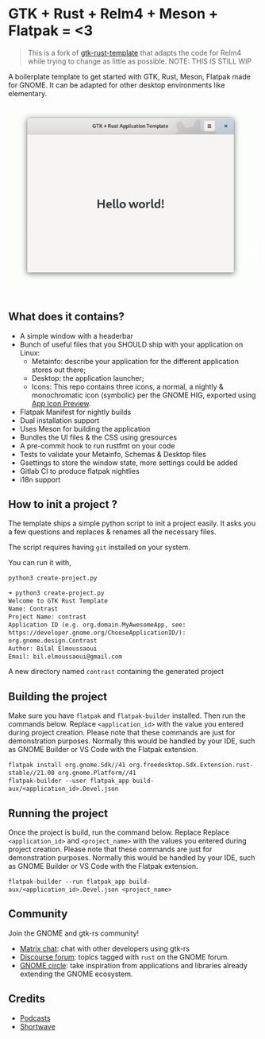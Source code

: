 # GTK + Rust + Relm4 + Meson + Flatpak = <3

> This is a fork of [gtk-rust-template](https://gitlab.gnome.org/World/Rust/gtk-rust-template) that adapts the code for Relm4 while trying to change as little as possible.
> NOTE: THIS IS STILL WIP

A boilerplate template to get started with GTK, Rust, Meson, Flatpak made for GNOME. It can be adapted for other desktop environments like elementary.

<div align="center">

![Main window](data/resources/screenshots/screenshot1.png "Main window")
</div>

## What does it contains?

- A simple window with a headerbar
- Bunch of useful files that you SHOULD ship with your application on Linux:
  - Metainfo: describe your application for the different application stores out there;
  - Desktop: the application launcher;
  - Icons: This repo contains three icons, a normal, a nightly & monochromatic icon (symbolic) per the GNOME HIG, exported using [App Icon Preview](https://flathub.org/apps/details/org.gnome.design.AppIconPreview).
- Flatpak Manifest for nightly builds
- Dual installation support
- Uses Meson for building the application
- Bundles the UI files & the CSS using gresources
- A pre-commit hook to run rustfmt on your code
- Tests to validate your Metainfo, Schemas & Desktop files
- Gsettings to store the window state, more settings could be added
- Gitlab CI to produce flatpak nightlies
- i18n support

## How to init a project ?

The template ships a simple python script to init a project easily. It asks you a few questions and replaces & renames all the necessary files.

The script requires having `git` installed on your system.

You can run it with,

```shell
python3 create-project.py
```

```shell
➜ python3 create-project.py
Welcome to GTK Rust Template
Name: Contrast
Project Name: contrast
Application ID (e.g. org.domain.MyAwesomeApp, see: https://developer.gnome.org/ChooseApplicationID/): org.gnome.design.Contrast
Author: Bilal Elmoussaoui
Email: bil.elmoussaoui@gmail.com
```

A new directory named `contrast` containing the generated project

## Building the project

Make sure you have `flatpak` and `flatpak-builder` installed. Then run the commands below. Replace `<application_id>` with the value you entered during project creation. Please note that these commands are just for demonstration purposes. Normally this would be handled by your IDE, such as GNOME Builder or VS Code with the Flatpak extension.

```
flatpak install org.gnome.Sdk//41 org.freedesktop.Sdk.Extension.rust-stable//21.08 org.gnome.Platform//41
flatpak-builder --user flatpak_app build-aux/<application_id>.Devel.json
```

## Running the project

Once the project is build, run the command below. Replace Replace `<application_id>` and `<project_name>` with the values you entered during project creation. Please note that these commands are just for demonstration purposes. Normally this would be handled by your IDE, such as GNOME Builder or VS Code with the Flatpak extension.

```
flatpak-builder --run flatpak_app build-aux/<application_id>.Devel.json <project_name>
```

## Community

Join the GNOME and gtk-rs community!
- [Matrix chat](https://matrix.to/#/#rust:gnome.org): chat with other developers using gtk-rs
- [Discourse forum](https://discourse.gnome.org/tag/rust): topics tagged with `rust` on the GNOME forum.
- [GNOME circle](https://circle.gnome.org/): take inspiration from applications and libraries already extending the GNOME ecosystem.

## Credits

- [Podcasts](https://gitlab.gnome.org/World/podcasts)
- [Shortwave](https://gitlab.gnome.org/World/Shortwave)
